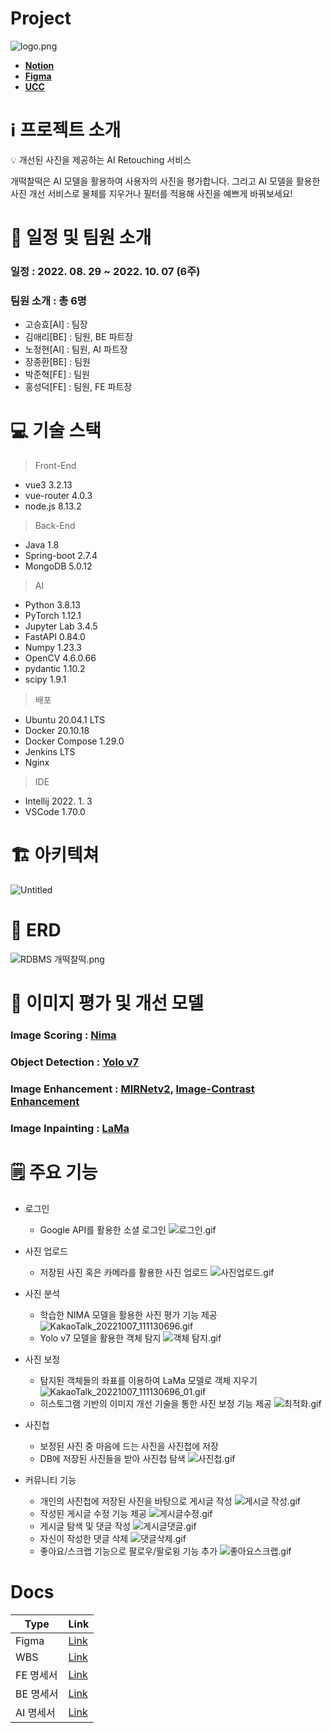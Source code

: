 # Project

![logo.png](docs/logo.png)

- [**Notion**](https://www.notion.so/a58ba04e32814a97833e532872ca07cb)
- [**Figma**](https://www.figma.com/file/3ucdqCdz2EGjXKt7OhhH5h/%EA%B0%9C%EB%96%A1%EC%B0%B0%EB%96%A1?node-id=0%3A1)
- [**UCC**](https://youtu.be/8_A7nKlzGqE)

# ℹ️ 프로젝트 소개

<aside>
💡 개선된 사진을 제공하는 AI Retouching 서비스

</aside>

개떡찰떡은 AI 모델을 활용하여 사용자의 사진을 평가합니다. 그리고 AI 모델을 활용한 사진 개선 서비스로 물체를 지우거나 필터를 적용해 사진을 예쁘게 바꿔보세요!

# 📅 일정 및 팀원 소개

### 일정 : **2022. 08. 29 ~ 2022. 10. 07 (6주)**

### 팀원 소개 : 총 6명

- 고승효[AI] : 팀장
- 김애리[BE] : 팀원, BE 파트장
- 노정현[AI] : 팀원, AI 파트장
- 장종환[BE] : 팀원
- 박준혁[FE] : 팀원
- 홍성덕[FE] : 팀원, FE 파트장

# 💻 기술 스택

> Front-End

- vue3 3.2.13
- vue-router 4.0.3
- node.js 8.13.2

> Back-End

- Java 1.8
- Spring-boot 2.7.4
- MongoDB 5.0.12

> AI

- Python 3.8.13
- PyTorch 1.12.1
- Jupyter Lab 3.4.5
- FastAPI 0.84.0
- Numpy 1.23.3
- OpenCV 4.6.0.66
- pydantic 1.10.2
- scipy 1.9.1

> 배포

- Ubuntu 20.04.1 LTS
- Docker 20.10.18
- Docker Compose 1.29.0
- Jenkins LTS
- Nginx

> IDE

- Intellij 2022. 1. 3
- VSCode 1.70.0

# **🏗️** 아키텍쳐

![Untitled](docs/architecture.png)

# 💽 ERD

![RDBMS 개떡찰떡.png](docs/erd.png)

# 🤖 이미지 평가 및 개선 모델

### Image Scoring : [Nima](https://github.com/idealo/image-quality-assessment)

### Object Detection : [Yolo v7](https://github.com/WongKinYiu/yolov7)

### Image Enhancement : [MIRNetv2](https://github.com/swz30/MIRNetv2), [Image-Contrast Enhancement](https://github.com/AndyHuang1995/Image-Contrast-Enhancement)

### Image Inpainting : [LaMa](https://github.com/saic-mdal/lama)

# 🗒️ 주요 기능

- 로그인
  - Google API를 활용한 소셜 로그인
    ![로그인.gif](docs/login.gif)
- 사진 업로드
  - 저장된 사진 혹은 카메라를 활용한 사진 업로드
    ![사진업로드.gif](docs/upload.gif)
- 사진 분석
  - 학습한 NIMA 모델을 활용한 사진 평가 기능 제공
    ![KakaoTalk_20221007_111130696.gif](docs/scoring.gif)
  - Yolo v7 모델을 활용한 객체 탐지
    ![객체 탐지.gif](docs/detecting.gif)
- 사진 보정
  - 탐지된 객체들의 좌표를 이용하여 LaMa 모델로 객체 지우기
    ![KakaoTalk_20221007_111130696_01.gif](docs/inpainting.gif)
  - 히스토그램 기반의 이미지 개선 기술을 통한 사진 보정 기능 제공
    ![최적화.gif](docs/optimize.gif)
- 사진첩

  - 보정된 사진 중 마음에 드는 사진을 사진첩에 저장
  - DB에 저장된 사진들을 받아 사진첩 탐색
    ![사진첩.gif](docs/photo.gif)

- 커뮤니티 기능
  - 개인의 사진첩에 저장된 사진을 바탕으로 게시글 작성
    ![게시글 작성.gif](docs/write.gif)
  - 작성된 게시글 수정 기능 제공
    ![게시글수정.gif](docs/modify.gif)
  - 게시글 탐색 및 댓글 작성
    ![게시글댓글.gif](docs/reply.gif)
  - 자신이 작성한 댓글 삭제
    ![댓글삭제.gif](docs/delete_reply.gif)
  - 좋아요/스크랩 기능으로 팔로우/팔로윙 기능 추가
    ![좋아요스크랩.gif](docs/like_scrap.gif)

# Docs

| Type      | Link                                                                                                            |
| --------- | --------------------------------------------------------------------------------------------------------------- |
| Figma     | [Link](https://www.figma.com/file/3ucdqCdz2EGjXKt7OhhH5h/%EA%B0%9C%EB%96%A1%EC%B0%B0%EB%96%A1?node-id=0%3A1)    |
| WBS       | [Link](https://docs.google.com/spreadsheets/d/1vI2nZP5mbR0at0AT3ZI8VDgFU5no_Bu5MFk8tqqZvac/edit#gid=2074670185) |
| FE 명세서 | [Link](https://docs.google.com/spreadsheets/d/1vI2nZP5mbR0at0AT3ZI8VDgFU5no_Bu5MFk8tqqZvac/edit#gid=1365448865) |
| BE 명세서 | [Link](https://docs.google.com/spreadsheets/d/1vI2nZP5mbR0at0AT3ZI8VDgFU5no_Bu5MFk8tqqZvac/edit#gid=347993925)  |
| AI 명세서 | [Link](https://docs.google.com/spreadsheets/d/1vI2nZP5mbR0at0AT3ZI8VDgFU5no_Bu5MFk8tqqZvac/edit#gid=1082957846) |
